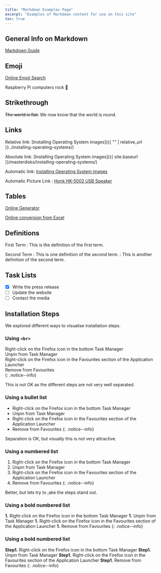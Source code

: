 ```yaml
---
title: "Markdown Examples Page"
excerpt: "Examples of Markdown content for use on this site"
toc: true 
---
```


## General Info on Markdown

[Markdown Guide](https://www.markdownguide.org/)

## Emoji

[Online Emoji Search](https://emojipedia.org/)

Raspberry Pi computers rock :rocket: 

## Strikethrough

~~The world is flat.~~ We now know that the world is round.

## Links

Relative link: [Installing Operating System images]({{ "" | relative_url }}../installing-operating-systems/)

Absolute link: [Installing Operating System images]({{ site.baseurl }}/masterdisks/installing-operating-systems/)

Automatic link: [Installing Operating System images](/masterdisks/installing-operating-systems/)

Automatic Picture Link : [Honk HK-5002 USB Speaker](/assets/pictures/honk-hk-5002-usb-speaker.jpg)


## Tables

[Online Generator](https://www.tablesgenerator.com/markdown_tables)

[Online conversion from Excel](https://tabletomarkdown.com/convert-spreadsheet-to-markdown/)

## Definitions

First Term
: This is the definition of the first term.

Second Term
: This is one definition of the second term.
: This is another definition of the second term.

## Task Lists

- [x] Write the press release
- [ ] Update the website
- [ ] Contact the media

## Installation Steps

We explored different ways to visualise installation steps.

### Using `<br>` 

Right-click on the Firefox icon in the bottom Task Manager<br>
Unpin from Task Manager<br>
Right-click on the Firefox icon in the Favourites section of the Application Launcher<br>
Remove from Favourites<br>
{: .notice--info}

This is not OK as the different steps are not very well separated.

### Using a bullet list

- Right-click on the Firefox icon in the bottom Task Manager
- Unpin from Task Manager
- Right-click on the Firefox icon in the Favourites section of the Application Launcher
- Remove from Favourites
{: .notice--info}

Separation is OK, but visually this is not very attractive.

### Using a numbered list

1. Right-click on the Firefox icon in the bottom Task Manager
1. Unpin from Task Manager
1. Right-click on the Firefox icon in the Favourites section of the Application Launcher
1. Remove from Favourites
{: .notice--info}

Better, but lets try to ;ake the steps stand out.

### Using a bold numbered list

**1.** Right-click on the Firefox icon in the bottom Task Manager
**1.** Unpin from Task Manager
**1.** Right-click on the Firefox icon in the Favourites section of the Application Launcher
**1.** Remove from Favourites
{: .notice--info}

### Using a bold numbered list

**Step1.** Right-click on the Firefox icon in the bottom Task Manager
**Step1.** Unpin from Task Manager
**Step1.** Right-click on the Firefox icon in the Favourites section of the Application Launcher
**Step1.** Remove from Favourites
{: .notice--info}

